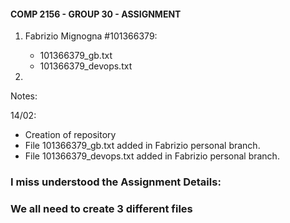 #### COMP 2156 - GROUP 30 - ASSIGNMENT

1) Fabrizio Mignogna #101366379:
    - 101366379_gb.txt
    - 101366379_devops.txt

2) 


Notes:

14/02: 
- Creation of repository
- File 101366379_gb.txt added in Fabrizio personal branch.
- File 101366379_devops.txt added in Fabrizio personal branch.

### I miss understood the Assignment Details:
### We all need to create 3 different files